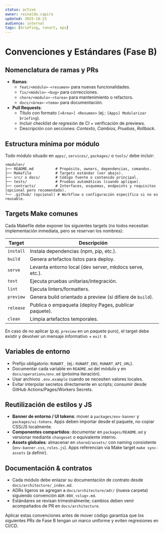 ```yaml
---
status: active
owner: reinaldo.capiro
updated: 2025-10-23
audience: internal
tags: [briefing, runart, ops]
---
```


# Convenciones y Estándares (Fase B)

## Nomenclatura de ramas y PRs

- **Ramas**:
  - `feat/<módulo>-<resumen>` para nuevas funcionalidades.
  - `fix/<módulo>-<bug>` para correcciones.
  - `chore/<módulo>-<tarea>` para mantenimiento o refactors.
  - `docs/<área>-<tema>` para documentación.
- **Pull Requests**:
  - Título con formato `[<Área>] <Resumen>` (ej.: `[Apps] Modularizar briefing`).
  - Incluir checklist de regresión de CI + verificación de previews.
  - Descripción con secciones: *Contexto*, *Cambios*, *Pruebas*, *Rollback*.

## Estructura mínima por módulo

Todo módulo situado en `apps/`, `services/`, `packages/` o `tools/` debe incluir:

```
<module>/
├── README.md          # Propósito, owners, dependencias, comandos.
├── Makefile           # Targets estándar (ver abajo).
├── src/ o docs/       # Código fuente o contenido principal.
├── tests/             # Pruebas automáticas (cuando aplique).
├── contracts/         # Interfaces, esquemas, endpoints y requisitos (opcional pero recomendado).
└── .github/ (opcional) # Workflow o configuración específica si no es reusable.
```

## Targets Make comunes

Cada Makefile debe exponer los siguientes targets (no todos necesitan implementación inmediata, pero se reservan los nombres):

| Target | Descripción |
|--------|-------------|
| `install` | Instala dependencias (npm, pip, etc.). |
| `build`   | Genera artefactos listos para deploy. |
| `serve`   | Levanta entorno local (dev server, mkdocs serve, etc.). |
| `test`    | Ejecuta pruebas unitarias/integración. |
| `lint`    | Ejecuta linters/formatters. |
| `preview` | Genera build orientado a preview (si difiere de `build`). |
| `release` | Publica o empaqueta (deploy Pages, publicar paquete). |
| `clean`   | Limpia artefactos temporales. |

En caso de no aplicar (p.ej. `preview` en un paquete puro), el target debe existir y devolver un mensaje informativo + `exit 0`.

## Variables de entorno

- Prefijo obligatorio: `RUNART_` (ej.: `RUNART_ENV`, `RUNART_API_URL`).
- Documentar cada variable en `README.md` del módulo y en `docs/operations/env.md` (próxima iteración).
- Usar archivos `.env.example` cuando se necesiten valores locales.
- Evitar interpolar secretos directamente en scripts; consumir desde GitHub Actions/Pages/Workers Secrets.

## Reutilización de estilos y JS

- **Banner de entorno / UI tokens**: mover a `packages/env-banner` y `packages/ui-tokens`. Apps deben importar desde el paquete, no copiar CSS/JS localmente.
- **Componentes compartidos**: documentar en `packages/README.md` y versionar mediante `changeset` o equivalente interno.
- **Assets globales**: almacenar en `shared/assets/` con naming consistente (`env-banner.css`, `roles.js`). Apps referencian vía Make target `make sync-assets` (a definir).

## Documentación & contratos

- Cada módulo debe enlazar su documentación de contrato desde `docs/architecture/_index.md`.
- ADRs ligeros se agregan a `docs/architecture/adr/` (nueva carpeta) siguiendo convención `ADR-00X_<slug>.md`.
- Estándares se revisan trimestralmente; cambios deben venir acompañados de PR en `docs/architecture`.

Aplicar estas convenciones antes de mover código garantiza que los siguientes PRs de Fase B tengan un marco uniforme y eviten regresiones en CI/CD.
